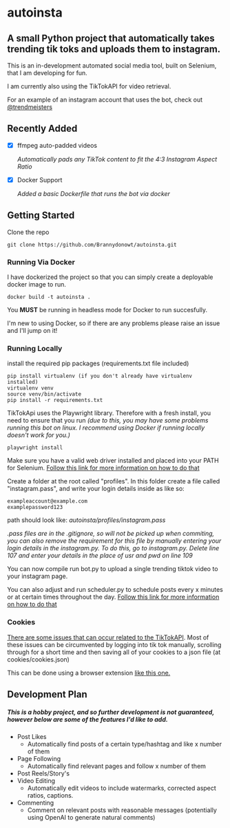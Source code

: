 # autoinsta
## A small Python project that automatically takes trending tik toks and uploads them to instagram.

This is an in-development automated social media tool, built on Selenium, that I am developing for fun.

I am currently also using the TikTokAPI for video retrieval. 

For an example of an instagram account that uses the bot, check out [@trendmeisters](https://www.instagram.com/trendmeisters/?hl=en)

## Recently Added
- [X] ffmpeg auto-padded videos
    
    *Automatically pads any TikTok content to fit the 4:3 Instagram Aspect Ratio* 
- [X] Docker Support
   
   *Added a basic Dockerfile that runs the bot via docker*

## Getting Started

Clone the repo
```
git clone https://github.com/Brannydonowt/autoinsta.git
```
### Running Via Docker
I have dockerized the project so that you can simply create a deployable docker image to run.
```
docker build -t autoinsta .
```
You **MUST** be running in headless mode for Docker to run succesfully.

I'm new to using Docker, so if there are any problems please raise an issue and I'll jump on it!

### Running Locally
install the required pip packages (requirements.txt file included)
```
pip install virtualenv (if you don't already have virtualenv installed)
virtualenv venv
source venv/bin/activate
pip install -r requirements.txt
```

TikTokApi uses the Playwright library. Therefore with a fresh install, you need to ensure that you run
*(due to this, you may have some problems running this bot on linux. I recommend using Docker if running locally doesn't work for you.)*
```
playwright install
```

Make sure you have a valid web driver installed and placed into your PATH for Selenium.
[Follow this link for more information on how to do that](https://pypi.org/project/selenium/)

Create a folder at the root called "profiles".
In this folder create a file called "instagram.pass", and write your login details inside as like so:
```
exampleaccount@example.com
examplepassword123
```
path should look like: *autoinsta/profiles/instagram.pass*

*.pass files are in the .gitignore, so will not be picked up when commiting, you can also remove the requirement for this file by manually entering your login details in the instagram.py.*
*To do this, go to instagram.py. Delete line 107 and enter your details in the place of usr and pwd on line 109*

You can now compile run bot.py to upload a single trending tiktok video to your instagram page.

You can also adjust and run scheduler.py to schedule posts every x minutes or at certain times throughout the day.
[Follow this link for more information on how to do that](https://pypi.org/project/schedule/)

### Cookies

[There are some issues that can occur related to the TikTokAPI](https://github.com/davidteather/TikTok-Api/issues/891). Most of these issues can be circumvented by logging into tik tok manually, scrolling through for a short time and then saving all of your cookies to a json file (at cookies/cookies.json)

This can be done using a browser extension [like this one.](https://add0n.com/cookie-editor.html)

## Development Plan
##### This is a hobby project, and so further development is not guaranteed, however below are some of the features I'd like to add.

- Post Likes
    - Automatically find posts of a certain type/hashtag and like x number of them
- Page Following
    - Automatically find relevant pages and follow x number of them
- Post Reels/Story's
- Video Editing
    - Automatically edit videos to include watermarks, corrected aspect ratios, captions.
- Commenting
    - Comment on relevant posts with reasonable messages (potentially using OpenAI to generate natural comments)






